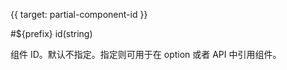 
{{ target: partial-component-id }}

#${prefix} id(string)

组件 ID。默认不指定。指定则可用于在 option 或者 API 中引用组件。

